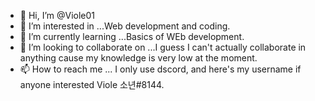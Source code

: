 - 👋 Hi, I’m @Viole01
- 👀 I’m interested in ...Web development and coding.
- 🌱 I’m currently learning ...Basics of WEb development.
- 💞️ I’m looking to collaborate on ...I guess I can't actually collaborate in anything cause my knowledge is very low at the moment.
- 📫 How to reach me ... I only use dscord, and here's my username if anyone interested Viole 소년#8144.

<!---
Viole01/Viole01 is a ✨ special ✨ repository because its `README.md` (this file) appears on your GitHub profile.
You can click the Preview link to take a look at your changes.
--->

